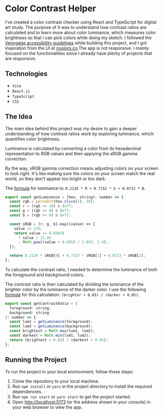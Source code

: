 # Color Contrast Helper

I've created a color contrast checker using React and TypeScript for digital art study. The purpose of it was to understand how contrast ratios are calculated and to learn more about color luminance, which measures color brightness so that i can pick colors while doing my sketch. I followed the [Venngage accessibility guidelines](https://venngage.com/blog/accessible) while building this project, and I got inspiration from the UI at [coolors.co](https://coolors.co/).The app is not responsive. I mainly focused on the functionalities since I already have plenty of projects that are responsive.

## Technologies

- `Vite`
- `React.js`
- `TypeScript`
- `CSS`

##  The Idea

The main idea behind this project was my desire to gain a deeper understanding of how contrast ratios work by exploring luminance, which quantifies color brightness.

Luminance is calculated by converting a color from its hexadecimal representation to RGB values and then applying the sRGB gamma correction.

By the way, sRGB gamma correction means adjusting colors on your screen to look right. It's like making sure the colors on your screen match the real world, so they don't appear too bright or too dark.

The [formula](https://stackoverflow-com.translate.goog/questions/596216/formula-to-determine-perceived-brightness-of-rgb-color?_x_tr_sl=en&_x_tr_tl=sv&_x_tr_hl=sv&_x_tr_pto=sc) for luminance is: `0.2126 * R + 0.7152 * G + 0.0722 * B`.

```javascript
export const getLuminance = (hex: string): number => {
  const rgb = parseInt(hex.slice(1), 16);
  const r = (rgb >> 16) & 0xff;
  const g = (rgb >> 8) & 0xff;
  const b = (rgb >> 0) & 0xff;

  const sRGB = [r, g, b].map((value) => {
    value /= 255;
    return value <= 0.03928
      ? value / 12.92
      : Math.pow((value + 0.055) / 1.055, 2.4);
  });

  return 0.2126 * sRGB[0] + 0.7152 * sRGB[1] + 0.0722 * sRGB[2];
};
```

To calculate the contrast ratio, I needed to determine the luminance of both the foreground and background colors.

The contrast ratio is then calculated by dividing the luminance of the brighter color by the luminance of the darker color. I use the following [formula](https://stackoverflow.com/questions/596216/formula-to-determine-perceived-brightness-of-rgb-color) for this calculation: `(brighter + 0.05) / (darker + 0.05)`.

```javascript
export const getContrastRatio = (
  foreground: string,
  background: string
): number => {
  const lum1 = getLuminance(foreground);
  const lum2 = getLuminance(background);
  const brightest = Math.max(lum1, lum2);
  const darkest = Math.min(lum1, lum2);
  return (brightest + 0.05) / (darkest + 0.05);
};
```

## Running the Project

To run the project in your local environment, follow these steps:

1. Clone the repository to your local machine.
2. Run `npm install` or `yarn` in the project directory to install the required dependencies.
3. Run `npm run start` or `yarn start` to get the project started.
4. Open [http://localhost:5173](http://localhost:5173) (or the address shown in your console) in your web browser to view the app.




